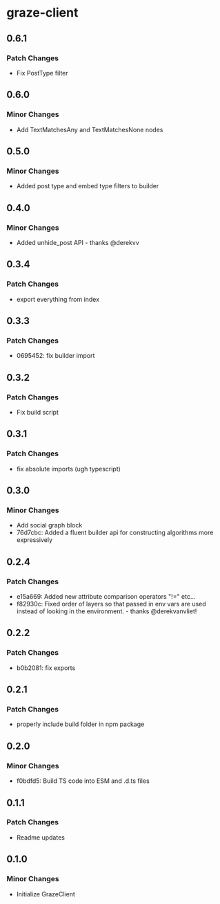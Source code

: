 # graze-client

## 0.6.1

### Patch Changes

- Fix PostType filter

## 0.6.0

### Minor Changes

- Add TextMatchesAny and TextMatchesNone nodes

## 0.5.0

### Minor Changes

- Added post type and embed type filters to builder

## 0.4.0

### Minor Changes

- Added unhide_post API - thanks @derekvv

## 0.3.4

### Patch Changes

- export everything from index

## 0.3.3

### Patch Changes

- 0695452: fix builder import

## 0.3.2

### Patch Changes

- Fix build script

## 0.3.1

### Patch Changes

- fix absolute imports (ugh typescript)

## 0.3.0

### Minor Changes

- Add social graph block
- 76d7cbc: Added a fluent builder api for constructing algorithms more expressively

## 0.2.4

### Patch Changes

- e15a669: Added new attribute comparison operators "!=" etc...
- f82930c: Fixed order of layers so that passed in env vars are used instead of looking in the environment. - thanks @derekvanvliet!

## 0.2.2

### Patch Changes

- b0b2081: fix exports

## 0.2.1

### Patch Changes

- properly include build folder in npm package

## 0.2.0

### Minor Changes

- f0bdfd5: Build TS code into ESM and .d.ts files

## 0.1.1

### Patch Changes

- Readme updates

## 0.1.0

### Minor Changes

- Initialize GrazeClient
